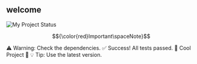 ## welcome

![My Project Status](https://img.shields.io/badge/Status-Awesome-blue?style=for-the-badge)

$${\color{red}Important\spaceNote}$$

:warning: Warning: Check the dependencies.
:white_check_mark: Success! All tests passed.
:star2: Cool Project :star2:
:bulb: Tip: Use the latest version.

